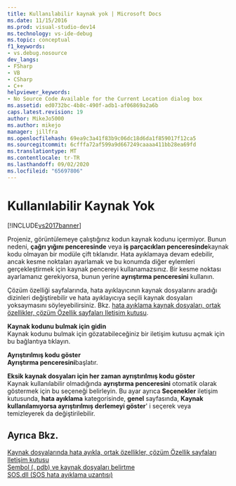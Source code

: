 ```yaml
---
title: Kullanılabilir kaynak yok | Microsoft Docs
ms.date: 11/15/2016
ms.prod: visual-studio-dev14
ms.technology: vs-ide-debug
ms.topic: conceptual
f1_keywords:
- vs.debug.nosource
dev_langs:
- FSharp
- VB
- CSharp
- C++
helpviewer_keywords:
- No Source Code Available for the Current Location dialog box
ms.assetid: ed0732bc-4b8c-490f-adb1-af06869a2a6b
caps.latest.revision: 19
author: MikeJo5000
ms.author: mikejo
manager: jillfra
ms.openlocfilehash: 69ea9c3a41f83b9c06dc18d6da1f859017f12ca5
ms.sourcegitcommit: 6cfffa72af599a9d667249caaaa411bb28ea69fd
ms.translationtype: MT
ms.contentlocale: tr-TR
ms.lasthandoff: 09/02/2020
ms.locfileid: "65697806"
---
```

# <a name="no-source-available"></a>Kullanılabilir Kaynak Yok
[!INCLUDE[vs2017banner](../includes/vs2017banner.md)]

Projeniz, görüntülemeye çalıştığınız kodun kaynak kodunu içermiyor. Bunun nedeni, **çağrı yığını penceresinde** veya **iş parçacıkları penceresinde**kaynak kodu olmayan bir modüle çift tıklanıdır. Hata ayıklamaya devam edebilir, ancak kesme noktaları ayarlamak ve bu konumda diğer eylemleri gerçekleştirmek için kaynak pencereyi kullanamazsınız. Bir kesme noktası ayarlamanız gerekiyorsa, bunun yerine **ayrıştırma penceresini** kullanın.  
  
 Çözüm özelliği sayfalarında, hata ayıklayıcının kaynak dosyalarını aradığı dizinleri değiştirebilir ve hata ayıklayıcıya seçili kaynak dosyaları yoksaymasını söyleyebilirsiniz. Bkz. [hata ayıklama kaynak dosyaları, ortak özellikler, çözüm Özellik sayfaları Iletişim kutusu](../debugger/debug-source-files-common-properties-solution-property-pages-dialog-box.md).  
  
 **Kaynak kodunu bulmak için gidin**  
 Kaynak kodunu bulmak için gözatabileceğiniz bir iletişim kutusu açmak için bu bağlantıya tıklayın.  
  
 **Ayrıştırılmış kodu göster**  
 **Ayrıştırma penceresini**başlatır.  
  
 **Eksik kaynak dosyaları için her zaman ayrıştırılmış kodu göster**  
 Kaynak kullanılabilir olmadığında **ayrıştırma penceresini** otomatik olarak göstermek için bu seçeneği belirleyin. Bu ayar ayrıca **Seçenekler** iletişim kutusunda, **hata ayıklama** kategorisinde, **genel** sayfasında, **Kaynak kullanılamıyorsa ayrıştırılmış derlemeyi göster**' i seçerek veya temizleyerek da değiştirilebilir.  
  
## <a name="see-also"></a>Ayrıca Bkz.  
 [Kaynak dosyalarında hata ayıkla, ortak özellikler, çözüm Özellik sayfaları Iletişim kutusu](../debugger/debug-source-files-common-properties-solution-property-pages-dialog-box.md)   
 [Sembol (. pdb) ve kaynak dosyaları belirtme](../debugger/specify-symbol-dot-pdb-and-source-files-in-the-visual-studio-debugger.md)   
 [SOS.dll (SOS hata ayıklama uzantısı)](https://msdn.microsoft.com/library/9ac1b522-77ab-4cdc-852a-20fcdc9ae498)
